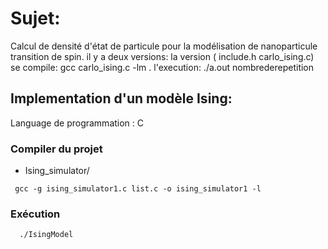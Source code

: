 
# Sujet:
Calcul de densité d'état de particule pour la modélisation de nanoparticule transition de spin.
il y a deux versions: la version ( include.h carlo_ising.c) se compile: gcc carlo_ising.c -lm . l'execution: ./a.out nombrederepetition

## Implementation d'un modèle Ising:
Language de programmation : C 


### Compiler du projet 
* Ising_simulator/ 

  
```
 gcc -g ising_simulator1.c list.c -o ising_simulator1 -l

```
  
### Exécution 

```
  ./IsingModel 

```
